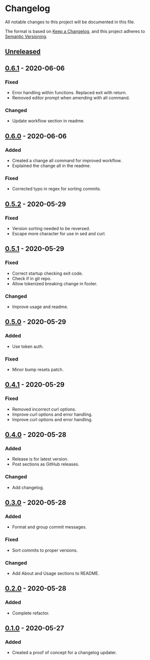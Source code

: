 # Changelog
All notable changes to this project will be documented in this file.

The format is based on [Keep a Changelog](https://keepachangelog.com/en/1.0.0/),
and this project adheres to [Semantic Versioning](https://semver.org/spec/v2.0.0.html).

## [Unreleased]

## [0.6.1] - 2020-06-06
### Fixed
- Error handling within functions. Replaced exit with return.
- Removed editor prompt when amending with all command.

### Changed
- Update workflow section in readme.

## [0.6.0] - 2020-06-06
### Added
- Created a change all command for improved workflow.
- Explained the change all in the readme.

### Fixed
- Corrected typo in regex for sorting commits.

## [0.5.2] - 2020-05-29
### Fixed
- Version sorting needed to be reversed.
- Escape more character for use in sed and curl.

## [0.5.1] - 2020-05-29
### Fixed
- Correct startup checking exit code.
- Check if in git repo.
- Allow tokenized breaking change in footer.

### Changed
- Improve usage and readme.

## [0.5.0] - 2020-05-29
### Added
- Use token auth.

### Fixed
- Minor bump resets patch.

## [0.4.1] - 2020-05-29
### Fixed
- Removed incorrect curl options.
- Improve curl options and error handling.
- Improve curl options and error handling.

## [0.4.0] - 2020-05-28
### Added
- Release is for latest version.
- Post sections as GitHub releases.

### Changed
- Add changelog.

## [0.3.0] - 2020-05-28
### Added
- Format and group commit messages.

### Fixed
- Sort commits to proper versions.

### Changed
- Add About and Usage sections to README.

## [0.2.0] - 2020-05-28
### Added
- Complete refactor.

## [0.1.0] - 2020-05-27
### Added
- Created a proof of concept for a changelog updater.

[Unreleased]: https://github.com/adamtabrams/change/compare/0.6.1...HEAD
[0.6.1]: https://github.com/adamtabrams/change/compare/0.6.0...0.6.1
[0.6.0]: https://github.com/adamtabrams/change/compare/0.5.2...0.6.0
[0.5.2]: https://github.com/adamtabrams/change/compare/0.5.1...0.5.2
[0.5.1]: https://github.com/adamtabrams/change/compare/0.5.0...0.5.1
[0.5.0]: https://github.com/adamtabrams/change/compare/0.4.1...0.5.0
[0.4.1]: https://github.com/adamtabrams/change/compare/0.4.0...0.4.1
[0.4.0]: https://github.com/adamtabrams/change/compare/0.3.0...0.4.0
[0.3.0]: https://github.com/adamtabrams/change/compare/0.2.0...0.3.0
[0.2.0]: https://github.com/adamtabrams/change/compare/0.1.0...0.2.0
[0.1.0]: https://github.com/adamtabrams/change/releases/tag/0.1.0
